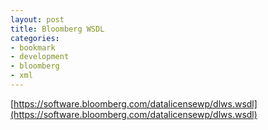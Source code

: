 ```yaml
---
layout: post
title: Bloomberg WSDL
categories:
- bookmark
- development
- bloomberg
- xml
---
```


[https://software.bloomberg.com/datalicensewp/dlws.wsdl](https://software.bloomberg.com/datalicensewp/dlws.wsdl)